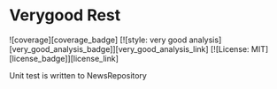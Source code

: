 # Verygood Rest

![coverage][coverage_badge]
[![style: very good analysis][very_good_analysis_badge]][very_good_analysis_link]
[![License: MIT][license_badge]][license_link]

Unit test is written to NewsRepository



